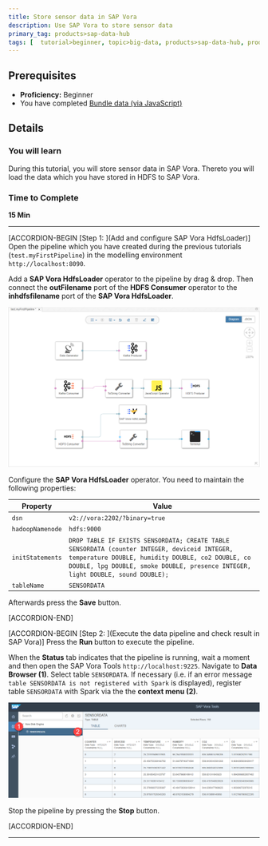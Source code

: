 ```yaml
---
title: Store sensor data in SAP Vora
description: Use SAP Vora to store sensor data
primary_tag: products>sap-data-hub
tags: [  tutorial>beginner, topic>big-data, products>sap-data-hub, products>sap-vora ]
---
```


## Prerequisites  
 - **Proficiency:** Beginner
 - You have completed [Bundle data (via JavaScript)](https://www.sap.com/developer/tutorials/datahub-pipelines-bundledata.html)

## Details
### You will learn  
During this tutorial, you will store sensor data in SAP Vora. Thereto you will load the data which you have stored in HDFS to SAP Vora.

### Time to Complete
**15 Min**

---

[ACCORDION-BEGIN [Step 1: ](Add and configure SAP Vora HdfsLoader)]
Open the pipeline which you have created during the previous tutorials (`test.myFirstPipeline`) in the modelling environment `http://localhost:8090`.

Add a **SAP Vora HdfsLoader** operator to the pipeline by drag & drop. Then connect the **outFilename** port of the **HDFS Consumer** operator to the **inhdfsfilename** port of the **SAP Vora HdfsLoader**.

![picture_01](./datahub-pipelines-storeinvora_01.png)  

Configure the **SAP Vora HdfsLoader** operator. You need to maintain the following properties:

| Property                       | Value                                |
| ------------------------------ | ------------------------------------ |
| `dsn`                          | `v2://vora:2202/?binary=true`        |
| `hadoopNamenode`               | `hdfs:9000`                          |
| `initStatements`               | `DROP TABLE IF EXISTS SENSORDATA; CREATE TABLE SENSORDATA (counter INTEGER, deviceid INTEGER, temperature DOUBLE, humidity DOUBLE, co2 DOUBLE, co DOUBLE, lpg DOUBLE, smoke DOUBLE, presence INTEGER, light DOUBLE, sound DOUBLE);`   |
| `tableName`                    | `SENSORDATA`                         |

Afterwards press the **Save** button.

[ACCORDION-END]

[ACCORDION-BEGIN [Step 2: ](Execute the data pipeline and check result in SAP Vora)]
Press the **Run** button to execute the pipeline.

When the **Status** tab indicates that the pipeline is running, wait a moment and then open the SAP Vora Tools `http://localhost:9225`. Navigate to **Data Browser (1)**. Select table `SENSORDATA`. If necessary (i.e. if an error message `table SENSORDATA is not registered with Spark` is displayed), register table `SENSORDATA` with Spark via the the **context menu (2)**.

![picture_02](./datahub-pipelines-storeinvora_02.png)  

Stop the pipeline by pressing the **Stop** button.

[ACCORDION-END]

---
